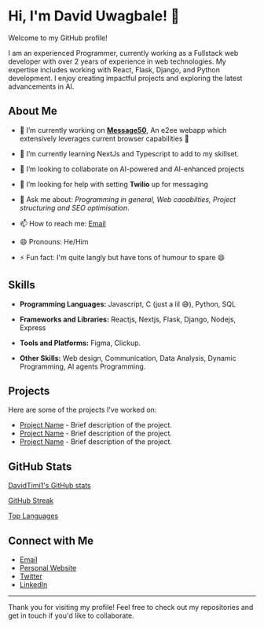 # Hi, I'm David Uwagbale! 👋

Welcome to my GitHub profile!

I am an experienced Programmer, currently working as a Fullstack web developer with over 2 years of experience in web technologies. My expertise includes working with React, Flask, Django, and Python development. I enjoy creating impactful projects and exploring the latest advancements in AI.

## About Me

- 🔭 I’m currently working on [**Message50**](https://message50-frontend.vercel.app/app), An e2ee webapp which extensively leverages current browser capabilities 💫
  
- 🌱 I’m currently learning NextJs and Typescript to add to my skillset.
  
- 👯 I’m looking to collaborate on AI-powered and AI-enhanced projects
  
- 🤔 I’m looking for help with setting **Twilio** up for messaging
  
- 💬 Ask me about:
  *Programming in general, Web caoabilties, Project structuring and SEO optimisation*.
 
- 📫 How to reach me:
  [Email](mailto:duwagbale07@gmail.com)
  
- 😄 Pronouns: He/Him
  
- ⚡ Fun fact: I'm quite langly but have tons of humour to spare 😄 


## Skills

- **Programming Languages:** Javascript, C (just a lil 😅), Python, SQL
  
- **Frameworks and Libraries:** Reactjs, Nextjs, Flask, Django, Nodejs, Express
  
- **Tools and Platforms:** Figma, Clickup.
  
- **Other Skills:** Web design, Communication, Data Analysis, Dynamic Programming, AI agents Programming.


## Projects

Here are some of the projects I've worked on:

- [Project Name](#) - Brief description of the project.
- [Project Name](#) - Brief description of the project.
- [Project Name](#) - Brief description of the project.

## GitHub Stats

[DavidTimi1's GitHub stats](https://github-readme-stats.vercel.app/api?username=DavidTimi1&show_icons=true&theme=radical)

[GitHub Streak](https://github-readme-streak-stats.herokuapp.com/?user=DavidTimi1&theme=radical)

[Top Languages](https://github-readme-stats.vercel.app/api/top-langs/?username=DavidTimi1&layout=compact&theme=radical)


## Connect with Me
- [Email](mailto:duwagbale07@gmail.com)
- [Personal Website](https://davidtimi1.github.io)
- [Twitter](https://twitter.com/DavidTimi_1)
- [LinkedIn](https://linkedin.com/in/DavidUwagbale)

---

Thank you for visiting my profile! Feel free to check out my repositories and get in touch if you'd like to collaborate.
<!--
**DavidTimi1/DavidTimi1** is a ✨ _special_ ✨ repository because its `README.md` (this file) appears on your GitHub profile.

Here are some ideas to get you started:

- 🔭 I’m currently working on ...
- 🌱 I’m currently learning ...
- 👯 I’m looking to collaborate on ...
- 🤔 I’m looking for help with ...
- 💬 Ask me about ...
- 📫 How to reach me: ...
- 😄 Pronouns: ...
- ⚡ Fun fact: ...
-->
